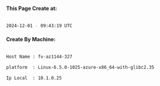 
   
#### This Page Create at:

```bash

2024-12-01 - 09:43:19 UTC

```

#### Create By Machine:

```bash

Host Name : fv-az1144-327

platform  : Linux-6.5.0-1025-azure-x86_64-with-glibc2.35

Ip Local  : 10.1.0.25

```

